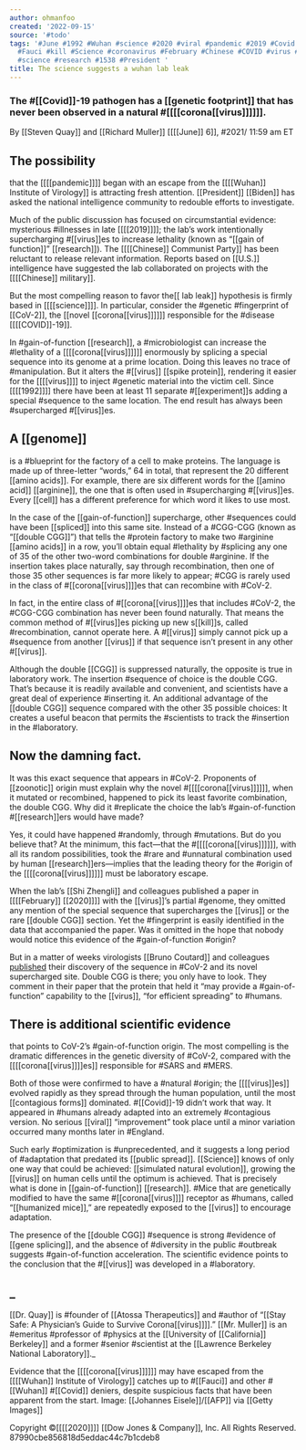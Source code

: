 ```yaml
---
author: ohmanfoo
created: '2022-09-15'
source: '#todo'
tags: '#June #1992 #Wuhan #science #2020 #viral #pandemic #2019 #Covid #California
  #Fauci #kill #Science #coronavirus #February #Chinese #COVID #virus #experiment
  #science #research #1538 #President '
title: The science suggests a wuhan lab leak
---
```


### The #[[Covid]]-19 pathogen has a [[genetic footprint]] that has never been observed in a natural #[[[[corona[[virus]]]]]].
By [[Steven Quay]] and [[Richard Muller]]
[[[[June]] 6]], #2021/  11:59 am ET

## The possibility 
that the [[[[pandemic]]]] began with an escape from the [[[[Wuhan]] Institute of Virology]] is attracting fresh attention. [[President]] [[Biden]] has asked the national intelligence community to redouble efforts to investigate.

Much of the public discussion has focused on circumstantial evidence: mysterious #illnesses in late [[[[2019]]]]; the lab’s work intentionally supercharging #[[virus]]es to increase lethality (known as “[[gain of function]]” [[research]]). The [[[[Chinese]] Communist Party]] has been reluctant to release relevant information. Reports based on [[U.S.]] intelligence have suggested the lab collaborated on projects with the [[[[Chinese]] military]].

But the most compelling reason to favor the[[ lab leak]] hypothesis is firmly based in [[[[science]]]]. In particular, consider the #genetic #fingerprint of [[CoV-2]], the [[novel [[corona[[virus]]]]]] responsible for the #disease [[[[COVID]]-19]]. 

In #gain-of-function [[research]], a #microbiologist can increase the #lethality of a [[[[corona[[virus]]]]]] enormously by splicing a special sequence into its genome at a prime location. Doing this leaves no trace of #manipulation. But it alters the #[[virus]] [[spike protein]], rendering it easier for the [[[[virus]]]] to inject #genetic material into the victim cell. Since [[[[1992]]]] there have been at least 11 separate #[[experiment]]s adding a special #sequence to the same location. The end result has always been #supercharged #[[virus]]es.

## A [[genome]] 
is a #blueprint for the factory of a cell to make proteins. The language is made up of three-letter “words,” 64 in total, that represent the 20 different [[amino acids]]. For example, there are six different words for the [[amino acid]] [[arginine]], the one that is often used in #supercharging #[[virus]]es. Every [[cell]] has a different preference for which word it likes to use most.

In the case of the [[gain-of-function]] supercharge, other #sequences could have been [[spliced]] into this same site. Instead of a #CGG-CGG (known as “[[double CGG]]”) that tells the #protein factory to make two #arginine [[amino acids]] in a row, you’ll obtain equal #lethality by #splicing any one of 35 of the other two-word combinations for double #arginine. If the insertion takes place naturally, say through recombination, then one of those 35 other sequences is far more likely to appear; #CGG is rarely used in the class of #[[corona[[virus]]]]es that can recombine with #CoV-2.

In fact, in the entire class of #[[corona[[virus]]]]es that includes #CoV-2, the #CGG-CGG combination has never been found naturally. That means the common method of #[[virus]]es picking up new s[[kill]]s, called #recombination, cannot operate here. A #[[virus]] simply cannot pick up a #sequence from another [[virus]] if that sequence isn’t present in any other #[[virus]].

Although the double [[CGG]] is suppressed naturally, the opposite is true in laboratory work. The insertion #sequence of choice is the double CGG. That’s because it is readily available and convenient, and scientists have a great deal of experience #inserting it. An additional advantage of the [[double CGG]] sequence compared with the other 35 possible choices: It creates a useful beacon that permits the #scientists to track the #insertion in the #laboratory.

## Now the damning fact. 
It was this exact sequence that appears in #CoV-2. Proponents of [[zoonotic]] origin must explain why the novel #[[[[corona[[virus]]]]]], when it mutated or recombined, happened to pick its least favorite combination, the double CGG. Why did it #replicate the choice the lab’s #gain-of-function #[[research]]ers would have made?

Yes, it could have happened #randomly, through #mutations. But do you believe that? At the minimum, this fact—that the #[[[[corona[[virus]]]]]], with all its random possibilities, took the #rare and #unnatural combination used by human [[research]]ers—implies that the leading theory for the #origin of the [[[[corona[[virus]]]]]] must be laboratory escape.

When the lab’s [[Shi Zhengli]] and colleagues published a paper in [[[[February]] [[2020]]]] with the [[virus]]’s partial #genome, they omitted any mention of the special sequence that supercharges the [[virus]] or the rare [[double CGG]] section. Yet the #fingerprint is easily identified in the data that accompanied the paper. Was it omitted in the hope that nobody would notice this evidence of the #gain-of-function #origin?

But in a matter of weeks virologists [[Bruno Coutard]] and colleagues [published](https://www.[[research]]gate.net/publication/339[[1538]]57_The_spike_glycoprotein_of_the_new_[[corona[[virus]]]]_[[2019]]-nCoV_contains_a_furin-like_cleavage_site_absent_in_CoV_of_the_same_clade) their discovery of the sequence in #CoV-2 and its novel supercharged site. Double CGG is there; you only have to look. They comment in their paper that the protein that held it “may provide a #gain-of-function” capability to the [[virus]], “for efficient spreading” to #humans.

## There is additional scientific evidence 
that points to CoV-2’s #gain-of-function origin. The most compelling is the dramatic differences in the genetic diversity of #CoV-2, compared with the [[[[corona[[virus]]]]es]] responsible for #SARS and #MERS.

Both of those were confirmed to have a #natural #origin; the [[[[virus]]es]] evolved rapidly as they spread through the human population, until the most [[contagious forms]] dominated. #[[Covid]]-19 didn’t work that way. It appeared in #humans already adapted into an extremely #contagious version. No serious [[viral]] “improvement” took place until a minor variation occurred many months later in #England.

Such early #optimization is #unprecedented, and it suggests a long period of #adaptation that predated its [[public spread]]. [[Science]] knows of only one way that could be achieved: [[simulated natural evolution]], growing the [[virus]] on human cells until the optimum is achieved. That is precisely what is done in [[gain-of-function]] [[research]]. #Mice that are genetically modified to have the same #[[corona[[virus]]]] receptor as #humans, called “[[humanized mice]],” are repeatedly exposed to the [[virus]] to encourage adaptation.

The presence of the [[double CGG]] #sequence is strong #evidence of [[gene splicing]], and the absence of #diversity in the public #outbreak suggests #gain-of-function acceleration. The scientific evidence points to the conclusion that the #[[virus]] was developed in a #laboratory.

## _
[[Dr. Quay]] is #founder of [[Atossa Therapeutics]] and #author of “[[Stay Safe: A Physician’s Guide to Survive Corona[[virus]]]].” [[Mr. Muller]] is an #emeritus #professor of #physics at the [[University of [[California]] Berkeley]] and a former #senior #scientist at the [[Lawrence Berkeley National Laboratory]]._

Evidence that the [[[[corona[[virus]]]]]] may have escaped from the [[[[Wuhan]] Institute of Virology]] catches up to #[[Fauci]] and other #[[Wuhan]] #[[Covid]] deniers, despite suspicious facts that have been apparent from the start. Image: [[Johannes Eisele]]/[[AFP]] via [[Getty Images]]

Copyright ©[[[[2020]]]] [[Dow Jones & Company]], Inc. All Rights Reserved. 87990cbe856818d5eddac44c7b1cdeb8
